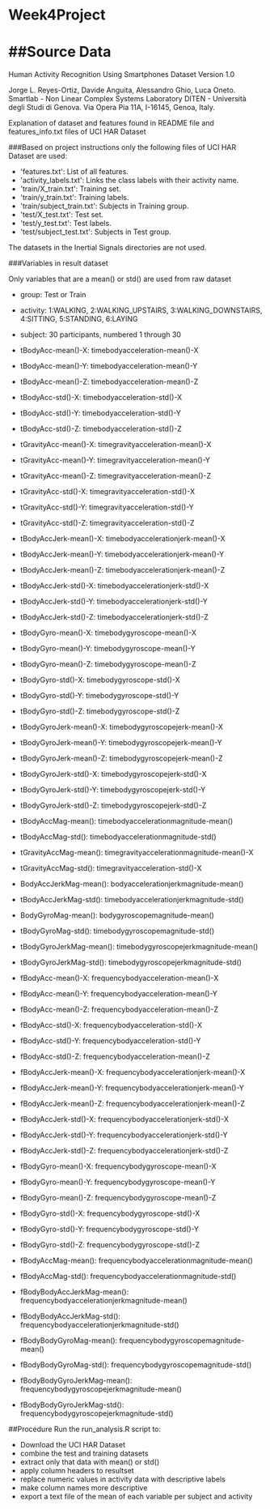 # Week4Project

##Source Data
==================================================================
Human Activity Recognition Using Smartphones Dataset
Version 1.0

Jorge L. Reyes-Ortiz, Davide Anguita, Alessandro Ghio, Luca Oneto.
Smartlab - Non Linear Complex Systems Laboratory
DITEN - Università degli Studi di Genova.
Via Opera Pia 11A, I-16145, Genoa, Italy.


Explanation of dataset and features found in README file and features_info.txt files of UCI HAR Dataset

###Based on project instructions only the following files of UCI HAR Dataset are used:

- 'features.txt': List of all features.
- 'activity_labels.txt': Links the class labels with their activity name.
- 'train/X_train.txt': Training set.
- 'train/y_train.txt': Training labels.
- 'train/subject_train.txt': Subjects in Training group.
- 'test/X_test.txt': Test set.
- 'test/y_test.txt': Test labels.
- 'test/subject_test.txt': Subjects in Test group.

The datasets in the Inertial Signals directories are not used.

###Variables in result dataset

Only variables that are a mean() or std() are used from raw dataset

- group: Test or Train
- activity: 1:WALKING, 2:WALKING_UPSTAIRS, 3:WALKING_DOWNSTAIRS, 4:SITTING, 5:STANDING, 6:LAYING
- subject: 30 participants, numbered 1 through 30

- tBodyAcc-mean()-X: timebodyacceleration-mean()-X
- tBodyAcc-mean()-Y: timebodyacceleration-mean()-Y
- tBodyAcc-mean()-Z: timebodyacceleration-mean()-Z
- tBodyAcc-std()-X: timebodyacceleration-std()-X
- tBodyAcc-std()-Y: timebodyacceleration-std()-Y
- tBodyAcc-std()-Z: timebodyacceleration-std()-Z
- tGravityAcc-mean()-X: timegravityacceleration-mean()-X
- tGravityAcc-mean()-Y: timegravityacceleration-mean()-Y
- tGravityAcc-mean()-Z: timegravityacceleration-mean()-Z
- tGravityAcc-std()-X: timegravityacceleration-std()-X
- tGravityAcc-std()-Y: timegravityacceleration-std()-Y
- tGravityAcc-std()-Z: timegravityacceleration-std()-Z
- tBodyAccJerk-mean()-X: timebodyaccelerationjerk-mean()-X
- tBodyAccJerk-mean()-Y: timebodyaccelerationjerk-mean()-Y
- tBodyAccJerk-mean()-Z: timebodyaccelerationjerk-mean()-Z
- tBodyAccJerk-std()-X: timebodyaccelerationjerk-std()-X
- tBodyAccJerk-std()-Y: timebodyaccelerationjerk-std()-Y
- tBodyAccJerk-std()-Z: timebodyaccelerationjerk-std()-Z
- tBodyGyro-mean()-X: timebodygyroscope-mean()-X
- tBodyGyro-mean()-Y: timebodygyroscope-mean()-Y
- tBodyGyro-mean()-Z: timebodygyroscope-mean()-Z
- tBodyGyro-std()-X: timebodygyroscope-std()-X
- tBodyGyro-std()-Y: timebodygyroscope-std()-Y
- tBodyGyro-std()-Z: timebodygyroscope-std()-Z
- tBodyGyroJerk-mean()-X: timebodygyroscopejerk-mean()-X
- tBodyGyroJerk-mean()-Y: timebodygyroscopejerk-mean()-Y
- tBodyGyroJerk-mean()-Z: timebodygyroscopejerk-mean()-Z
- tBodyGyroJerk-std()-X: timebodygyroscopejerk-std()-X
- tBodyGyroJerk-std()-Y: timebodygyroscopejerk-std()-Y
- tBodyGyroJerk-std()-Z: timebodygyroscopejerk-std()-Z
- tBodyAccMag-mean(): timebodyaccelerationmagnitude-mean()
- tBodyAccMag-std(): timebodyaccelerationmagnitude-std()
- tGravityAccMag-mean(): timegravityaccelerationmagnitude-mean()-X
- tGravityAccMag-std(): timegravityacceleration-std()-X
- BodyAccJerkMag-mean(): bodyaccelerationjerkmagnitude-mean()
- tBodyAccJerkMag-std(): timebodyaccelerationjerkmagnitude-std()
- BodyGyroMag-mean(): bodygyroscopemagnitude-mean()
- tBodyGyroMag-std(): timebodygyroscopemagnitude-std()
- tBodyGyroJerkMag-mean(): timebodygyroscopejerkmagnitude-mean()
- tBodyGyroJerkMag-std(): timebodygyroscopejerkmagnitude-std()
- fBodyAcc-mean()-X: frequencybodyacceleration-mean()-X
- fBodyAcc-mean()-Y: frequencybodyacceleration-mean()-Y
- fBodyAcc-mean()-Z: frequencybodyacceleration-mean()-Z
- fBodyAcc-std()-X: frequencybodyacceleration-std()-X
- fBodyAcc-std()-Y: frequencybodyacceleration-std()-Y
- fBodyAcc-std()-Z: frequencybodyacceleration-mean()-Z
- fBodyAccJerk-mean()-X: frequencybodyaccelerationjerk-mean()-X 
- fBodyAccJerk-mean()-Y: frequencybodyaccelerationjerk-mean()-Y
- fBodyAccJerk-mean()-Z: frequencybodyaccelerationjerk-mean()-Z
- fBodyAccJerk-std()-X: frequencybodyaccelerationjerk-std()-X
- fBodyAccJerk-std()-Y: frequencybodyaccelerationjerk-std()-Y
- fBodyAccJerk-std()-Z: frequencybodyaccelerationjerk-std()-Z
- fBodyGyro-mean()-X: frequencybodygyroscope-mean()-X
- fBodyGyro-mean()-Y: frequencybodygyroscope-mean()-Y
- fBodyGyro-mean()-Z: frequencybodygyroscope-mean()-Z
- fBodyGyro-std()-X: frequencybodygyroscope-std()-X
- fBodyGyro-std()-Y: frequencybodygyroscope-std()-Y
- fBodyGyro-std()-Z: frequencybodygyroscope-std()-Z
- fBodyAccMag-mean(): frequencybodyaccelerationmagnitude-mean()
- fBodyAccMag-std(): frequencybodyaccelerationmagnitude-std()
- fBodyBodyAccJerkMag-mean(): frequencybodyaccelerationjerkmagnitude-mean()
- fBodyBodyAccJerkMag-std(): frequencybodyaccelerationjerkmagnitude-std()
- fBodyBodyGyroMag-mean(): frequencybodygyroscopemagnitude-mean()
- fBodyBodyGyroMag-std(): frequencybodygyroscopemagnitude-std()
- fBodyBodyGyroJerkMag-mean(): frequencybodygyroscopejerkmagnitude-mean()
- fBodyBodyGyroJerkMag-std(): frequencybodygyroscopejerkmagnitude-std()

##Procedure
Run the run_analysis.R script to:
  - Download the UCI HAR Dataset
  - combine the test and training datasets
  - extract only that data with mean() or std()
  - apply column headers to resultset
  - replace numeric values in activity data with descriptive labels
  - make column names more descriptive
  - export a text file of the mean of each variable per subject and activity 
